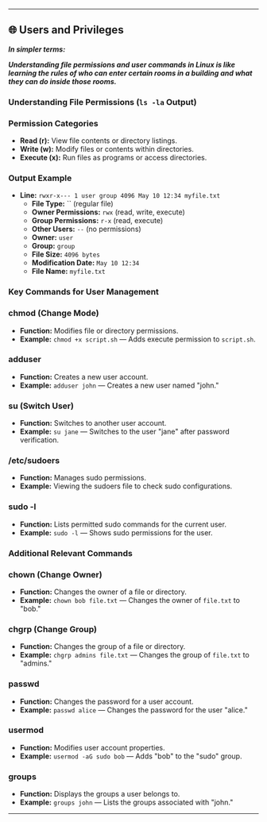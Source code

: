 ---

## 🌐 Users and Privileges

***In simpler terms:***

***Understanding file permissions and user commands in Linux is like learning the rules of who can enter certain rooms in a building and what they can do inside those rooms.***

### **Understanding File Permissions (`ls -la` Output)**

### **Permission Categories**

- **Read (r):** View file contents or directory listings.
- **Write (w):** Modify files or contents within directories.
- **Execute (x):** Run files as programs or access directories.

### **Output Example**

- **Line:** `rwxr-x--- 1 user group 4096 May 10 12:34 myfile.txt`
    - **File Type:** `` (regular file)
    - **Owner Permissions:** `rwx` (read, write, execute)
    - **Group Permissions:** `r-x` (read, execute)
    - **Other Users:** `--` (no permissions)
    - **Owner:** `user`
    - **Group:** `group`
    - **File Size:** `4096 bytes`
    - **Modification Date:** `May 10 12:34`
    - **File Name:** `myfile.txt`

### **Key Commands for User Management**

### **chmod (Change Mode)**

- **Function:** Modifies file or directory permissions.
- **Example:** `chmod +x script.sh` — Adds execute permission to `script.sh`.

### **adduser**

- **Function:** Creates a new user account.
- **Example:** `adduser john` — Creates a new user named "john."

### **su (Switch User)**

- **Function:** Switches to another user account.
- **Example:** `su jane` — Switches to the user "jane" after password verification.

### **/etc/sudoers**

- **Function:** Manages sudo permissions.
- **Example:** Viewing the sudoers file to check sudo configurations.

### **sudo -l**

- **Function:** Lists permitted sudo commands for the current user.
- **Example:** `sudo -l` — Shows sudo permissions for the user.

### **Additional Relevant Commands**

### **chown (Change Owner)**

- **Function:** Changes the owner of a file or directory.
- **Example:** `chown bob file.txt` — Changes the owner of `file.txt` to "bob."

### **chgrp (Change Group)**

- **Function:** Changes the group of a file or directory.
- **Example:** `chgrp admins file.txt` — Changes the group of `file.txt` to "admins."

### **passwd**

- **Function:** Changes the password for a user account.
- **Example:** `passwd alice` — Changes the password for the user "alice."

### **usermod**

- **Function:** Modifies user account properties.
- **Example:** `usermod -aG sudo bob` — Adds "bob" to the "sudo" group.

### **groups**

- **Function:** Displays the groups a user belongs to.
- **Example:** `groups john` — Lists the groups associated with "john."

---